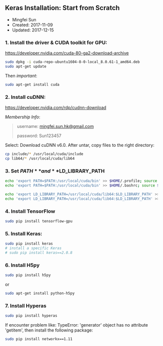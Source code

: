 ## Keras Installation: Start from Scratch

* Mingfei Sun
* Created: 2017-11-09
* Updated: 2017-12-15

### 1. Install the driver & CUDA toolkit for GPU:
https://developer.nvidia.com/cuda-80-ga2-download-archive
``` bash
sudo dpkg -i cuda-repo-ubuntu1604-8-0-local_8.0.61-1_amd64.deb
sudo apt-get update
```
Then *important*:
``` bash
sudo apt-get install cuda
```

### 2. Install cuDNN:
https://developer.nvidia.com/rdp/cudnn-download

*Membership Info*:
> username: mingfei.sun.hk@gmail.com
> 
> password: Sun123457

Select: Download cuDNN v6.0. After untar, copy files to the right directory:
``` bash
cp include/* /usr/local/cuda/include
cp lib64/* /usr/local/cuda/lib64
```

### 3. Set **$PATH** and **$LD_LIBRARY_PATH**
``` bash
echo 'export PATH=$PATH:/usr/local/cuda/bin' >> $HOME/.profile; source $HOME/.profile
echo 'export PATH=$PATH:/usr/local/cuda/bin' >> $HOME/.bashrc; source $HOME/.bashrc

echo 'export LD_LIBRARY_PATH=/usr/local/cuda/lib64:$LD_LIBRARY_PATH' >> ~/.profile; source ~/.profile
echo 'export LD_LIBRARY_PATH=/usr/local/cuda/lib64:$LD_LIBRARY_PATH' >> ~/.bashrc; source ~/.bashrc
```

### 4. Install TensorFlow
``` bash
sudo pip install tensorflow-gpu
```

### 5. Install Keras:
``` bash
sudo pip install keras
# install a specific Keras
# sudo pip install keras==2.0.8
```

### 6. Install H5py
``` bash
sudo pip install h5py
```
or
``` bash
sudo apt-get install python-h5py
```

### 7. Install Hyperas
``` bash
sudo pip install hyperas
```
If encounter problem like: TypeError: 'generator' object has no attribute 'getitem', then install the following package:
``` bash
sudo pip install networkx==1.11
```

